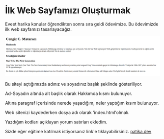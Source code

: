 # İlk Web Sayfamızı Oluşturmak
Eveet harika konular öğrendikten sonra sıra geldi ödevimize. Bu ödevimizde ilk web sayfamızı tasarlayacağız.

![kodluyoruz](https://raw.githubusercontent.com/Kodluyoruz/taskforce/main/html/odev1/figures/firstwebpage.png)

Bu siteyi açtığımızda adınız ve soyadınız başlık şeklinde gösteriliyor.

Ad-Soyadın altında alt başlık olarak Hakkımda kısmı bulunuyor.

Altına paragraf içerisinde nerede yaşadığım, neler yaptığım kısım bulunuyor.

Web sitenizi kaydederken dosya adı olarak 'index.html'olmalı.

Yazdığım kodları açıklayan yorum satırları ekledim.  

Sizde eğer eğitime katılmak istiyorsanız link'e tıklayabilirsiniz.
[patika.dev](https://www.patika.dev/tr)
